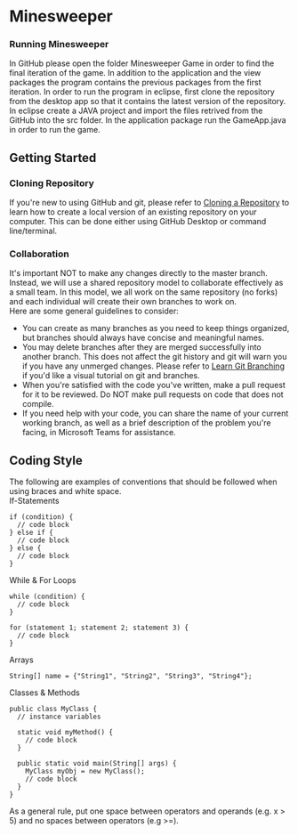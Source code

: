 # Minesweeper
### Running Minesweeper
In GitHub please open the folder Minesweeper Game in order to find the final iteration of the game. In addition to the application and the view packages the program contains the previous packages from the first iteration. In order to run the program in eclipse, first clone the repository from the desktop app so that it contains the latest version of the repository. In eclipse create a JAVA project and import the files retrived from the GitHub into the src folder. In the application package run the GameApp.java in order to run the game.   

## Getting Started
### Cloning Repository
If you're new to using GitHub and git, please refer to [Cloning a Repository](https://docs.github.com/en/github/creating-cloning-and-archiving-repositories/cloning-a-repository) to learn how to create a local version of an existing repository on your computer. This can be done either using GitHub Desktop or command line/terminal.
### Collaboration
It's important NOT to make any changes directly to the master branch.  
Instead, we will use a shared repository model to collaborate effectively as a small team. In this model, we all work on the same repository (no forks) and each individual will create their own branches to work on.  
Here are some general guidelines to consider:
* You can create as many branches as you need to keep things organized, but branches should always have concise and meaningful names. 
* You may delete branches after they are merged successfully into another branch. This does not affect the git history and git will warn you if you have any unmerged changes. Please refer to [Learn Git Branching](https://learngitbranching.js.org) if you'd like a visual tutorial on git and branches.
* When you're satisfied with the code you've written, make a pull request for it to be reviewed. Do NOT make pull requests on code that does not compile.
* If you need help with your code, you can share the name of your current working branch, as well as a brief description of the problem you're facing, in Microsoft Teams for assistance.
## Coding Style
The following are examples of conventions that should be followed when using braces and white space.  
If-Statements
```
if (condition) {
  // code block
} else if {
  // code block
} else {
  // code block
}
```
While & For Loops
``` 
while (condition) {
  // code block
}
 
for (statement 1; statement 2; statement 3) {
  // code block
}
```
Arrays
```
String[] name = {"String1", "String2", "String3", "String4"};
```
Classes & Methods
```
public class MyClass {
  // instance variables
  
  static void myMethod() {
    // code block
  }

  public static void main(String[] args) {
    MyClass myObj = new MyClass();
    // code block
  }
}
```
As a general rule, put one space between operators and operands (e.g. x > 5) and no spaces between operators (e.g >=). 
